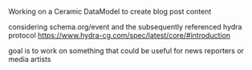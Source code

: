 Working on a Ceramic DataModel to create blog post content

considering schema.org/event and the subsequently referenced hydra protocol https://www.hydra-cg.com/spec/latest/core/#introduction 

goal is to work on something that could be useful for news reporters or media artists
